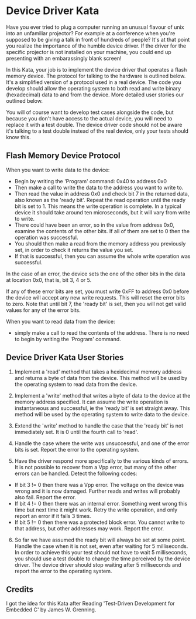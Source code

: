 Device Driver Kata
==================

Have you ever tried to plug a computer running an unusual flavour of unix into an unfamiliar projector? For example at a conference when you're supposed to be giving a talk in front of hundreds of people? It's at that point you realize the importance of the humble device driver. If the driver for the specific projector is not installed on your machine, you could end up presenting with an embarassingly blank screen!

In this Kata, your job is to implement the device driver that operates a flash memory device. The protocol for talking to the hardware is outlined below. It's a simplified version of a protocol used in a real device. The code you develop should allow the operating system to both read and write binary (hexadecimal) data to and from the device. More detailed user stories our outlined below.

You will of course want to develop test cases alongside the code, but because you don't have access to the actual device, you will need to replace it with a test double. The device driver code should not be aware it's talking to a test double instead of the real device, only your tests should know this.

Flash Memory Device Protocol
----------------------------

When you want to write data to the device:

  - Begin by writing the 'Program' command: 0x40 to address 0x0
  - Then make a call to write the data to the address you want to write to.
  - Then read the value in address 0x0 and check bit 7 in the returned data, also known as the 'ready bit'. Repeat the read operation until the ready bit is set to 1. This means the write operation is complete. In a typical device it should take around ten microseconds, but it will vary from write to write.
  - There could have been an error, so in the value from address 0x0, examine the contents of the other bits. If all of them are set to 0 then the operation was successful.
  - You should then make a read from the memory address you previously set, in order to check it returns the value you set.
  - If that is successful, then you can assume the whole write operation was successful.

In the case of an error, the device sets the one of the other bits in the data at location 0x0, that is, bit 3, 4 or 5.

If any of these error bits are set, you must write 0xFF to address 0x0 before the device will accept any new write requests.
This will reset the error bits to zero. Note that until bit 7, the 'ready bit' is set, then you will not get valid values for any of the error bits.

When you want to read data from the device:

  - simply make a call to read the contents of the address. There is no need to begin by writing the 'Program' command.

Device Driver Kata User Stories
-------------------------------

1) Implement a 'read' method that takes a hexidecimal memory address and returns a byte of data from the device. This method will be used by the operating system to read data from the device.

2) Implement a 'write' method that writes a byte of data to the device at the memory address specified. It can assume the write operation is instantaneous and successful, ie the 'ready bit' is set straight away. This method will be used by the operating system to write data to the device.

3) Extend the 'write' method to handle the case that the 'ready bit' is not immediately set. It is 0 until the fourth call to 'read'.

4) Handle the case where the write was unsuccessful, and one of the error bits is set. Report the error to the operating system.

5) Have the driver respond more specifically to the various kinds of errors. It is not possible to recover from a Vpp error, but many of the other errors can be handled. Detect the following codes:

  - If bit 3 != 0 then there was a Vpp error. The voltage on the device was wrong and it is now damaged. Further reads and writes will probably also fail. Report the error.
  - If bit 4 != 0 then there was an internal error. Something went wrong this time but next time it might work. Retry the write operation, and only report an error if it fails 3 times.
  - If bit 5 != 0 then there was a protected block error. You cannot write to that address, but other addresses may work. Report the error.

6) So far we have assumed the ready bit will always be set at some point. Handle the case when it is not set, even after waiting for 5 milliseconds. In order to achieve this your test should not have to wait 5 milliseconds, you should use a test double to change the time perceived by the device driver. The device driver should stop waiting after 5 milliseconds and report the error to the operating system.

Credits
-------

I got the idea for this Kata after Reading 'Test-Driven Development for Embedded C' by James W. Grenning.
